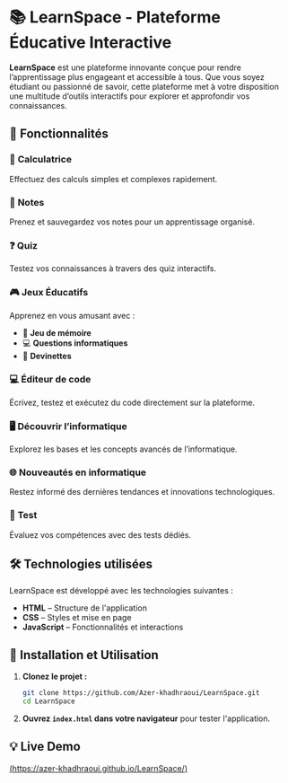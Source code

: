 # **📚 LearnSpace - Plateforme Éducative Interactive**  

**LearnSpace** est une plateforme innovante conçue pour rendre l’apprentissage plus engageant et accessible à tous. Que vous soyez étudiant ou passionné de savoir, cette plateforme met à votre disposition une multitude d’outils interactifs pour explorer et approfondir vos connaissances.  

## **🚀 Fonctionnalités**  

### 🔢 **Calculatrice**  
Effectuez des calculs simples et complexes rapidement.  

### 📝 **Notes**  
Prenez et sauvegardez vos notes pour un apprentissage organisé.  

### ❓ **Quiz**  
Testez vos connaissances à travers des quiz interactifs.  

### 🎮 **Jeux Éducatifs**  
Apprenez en vous amusant avec :  
- 🧠 **Jeu de mémoire**  
- 💻 **Questions informatiques**  
- 🤔 **Devinettes**  

### 💻 **Éditeur de code**  
Écrivez, testez et exécutez du code directement sur la plateforme.  

### 🖥️ **Découvrir l’informatique**  
Explorez les bases et les concepts avancés de l’informatique.  

### 🌐 **Nouveautés en informatique**  
Restez informé des dernières tendances et innovations technologiques.  

### 📝 **Test**  
Évaluez vos compétences avec des tests dédiés.  

## **🛠️ Technologies utilisées**  
LearnSpace est développé avec les technologies suivantes :  
- **HTML** – Structure de l'application  
- **CSS** – Styles et mise en page  
- **JavaScript** – Fonctionnalités et interactions  

## **📂 Installation et Utilisation**  

1. **Clonez le projet :**  
   ```bash
   git clone https://github.com/Azer-khadhraoui/LearnSpace.git
   cd LearnSpace
   ```  
2. **Ouvrez `index.html` dans votre navigateur** pour tester l'application.  

## **💡 Live Demo**  
[(https://azer-khadhraoui.github.io/LearnSpace/)  ](https://azer-khadhraoui.github.io/LearnSpace/) 

  


